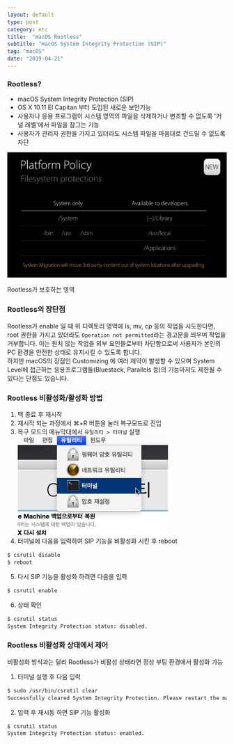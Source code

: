 ```yaml
---
layout: default
type: post
category: etc
title:  "macOS Rootless"
subtitle: "macOS System Integrity Protection (SIP)"
tag: "macOS"
date: "2019-04-21"
---
```


### Rootless?
* macOS System Integrity Protection (SIP)
* OS X 10.11 El Capitan 부터 도입된 새로운 보안기능
* 사용자나 응용 프로그램이 시스템 영역의 파일을 삭제하거나 변조할 수 없도록 '커널 레벨'에서 파일을 잠그는 기능
* 사용자가 관리자 권한을 가지고 있더라도 시스템 파일을 마음대로 건드릴 수 없도록 차단

![rootless_platform_policy](/images/etc/rootless_platform_policy.jpg)
<figcaption>Rootless가 보호하는 영역</figcaption>

### Rootless의 장단점
Rootless가 enable 일 때 위 디렉토리 영역에 ls, mv, cp 등의 작업을 시도한다면, root 권한을 가지고 있더라도 `Operation not permitted`라는 경고문을 띄우며 작업을 거부합니다. 이는 원치 않는 작업을 외부 요인들로부터 차단함으로써 사용자가 본인의 PC 환경을 안전한 상태로 유지시킬 수 있도록 합니다.  
하지만 macOS의 장점인 Customizing 에 여러 제약이 발생할 수 있으며 System Level에 접근하는 응용프로그램들(Bluestack, Parallels 등)의 기능마저도 제한될 수 있다는 단점도 있습니다.

### Rootless 비활성화/활성화 방법
1. 맥 종료 후 재시작
2. 재시작 되는 과정에서 ⌘+R 버튼을 눌러 복구모드로 진입
3. 복구 모드의 메뉴막대에서 `유틸리티 > 터미널` 실행
![rootless](/images/etc/rootless_macos.jpg)
4. 터미널에 다음을 입력하여 SIP 기능을 비활성화 시킨 후 reboot
```bash
$ csrutil disable
$ reboot
```
5. 다시 SIP 기능을 활성화 하려면 다음을 입력
```bash
$ csrutil enable
```
6. 상태 확인
```bash
$ csrutil status
System Integrity Protection status: disabled.
```

### Rootless 비활성화 상태에서 제어
비활성화 방식과는 달리 Rootless가 비활성 상태라면 정상 부팅 환경에서 활성화 가능

1. 터미널 실행 후 다음 입력
```bash
$ sudo /usr/bin/csrutil clear
Successfully cleared System Integrity Protection. Please restart the machine for the changes to take effect.
```
2. 입력 후 재시동 하면 SIP 기능 활성화
```bash
$ csrutil status
System Integrity Protection status: enabled.
```
